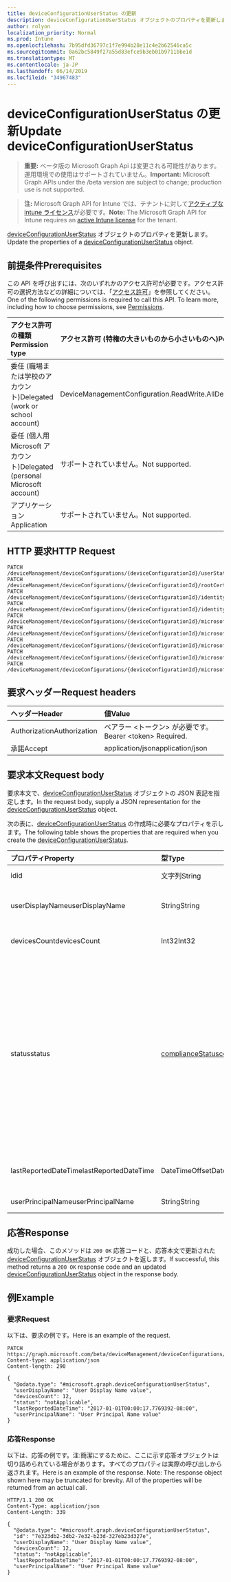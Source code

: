 ```yaml
---
title: deviceConfigurationUserStatus の更新
description: deviceConfigurationUserStatus オブジェクトのプロパティを更新します。
author: rolyon
localization_priority: Normal
ms.prod: Intune
ms.openlocfilehash: 7b95dfd36797c1f7e994b28e11c4e2b62546ca5c
ms.sourcegitcommit: 0a62bc5849f27a55d83efce9b3eb01b9711bbe1d
ms.translationtype: MT
ms.contentlocale: ja-JP
ms.lasthandoff: 06/14/2019
ms.locfileid: "34967483"
---
```

# <a name="update-deviceconfigurationuserstatus"></a><span data-ttu-id="356a6-103">deviceConfigurationUserStatus の更新</span><span class="sxs-lookup"><span data-stu-id="356a6-103">Update deviceConfigurationUserStatus</span></span>

> <span data-ttu-id="356a6-104">**重要:** ベータ版の Microsoft Graph Api は変更される可能性があります。運用環境での使用はサポートされていません。</span><span class="sxs-lookup"><span data-stu-id="356a6-104">**Important:** Microsoft Graph APIs under the /beta version are subject to change; production use is not supported.</span></span>

> <span data-ttu-id="356a6-105">**注:** Microsoft Graph API for Intune では、テナントに対して[アクティブな intune ライセンス](https://go.microsoft.com/fwlink/?linkid=839381)が必要です。</span><span class="sxs-lookup"><span data-stu-id="356a6-105">**Note:** The Microsoft Graph API for Intune requires an [active Intune license](https://go.microsoft.com/fwlink/?linkid=839381) for the tenant.</span></span>

<span data-ttu-id="356a6-106">[deviceConfigurationUserStatus](../resources/intune-deviceconfig-deviceconfigurationuserstatus.md) オブジェクトのプロパティを更新します。</span><span class="sxs-lookup"><span data-stu-id="356a6-106">Update the properties of a [deviceConfigurationUserStatus](../resources/intune-deviceconfig-deviceconfigurationuserstatus.md) object.</span></span>

## <a name="prerequisites"></a><span data-ttu-id="356a6-107">前提条件</span><span class="sxs-lookup"><span data-stu-id="356a6-107">Prerequisites</span></span>
<span data-ttu-id="356a6-p101">この API を呼び出すには、次のいずれかのアクセス許可が必要です。アクセス許可の選択方法などの詳細については、「[アクセス許可](/graph/permissions-reference)」を参照してください。</span><span class="sxs-lookup"><span data-stu-id="356a6-p101">One of the following permissions is required to call this API. To learn more, including how to choose permissions, see [Permissions](/graph/permissions-reference).</span></span>

|<span data-ttu-id="356a6-110">アクセス許可の種類</span><span class="sxs-lookup"><span data-stu-id="356a6-110">Permission type</span></span>|<span data-ttu-id="356a6-111">アクセス許可 (特権の大きいものから小さいものへ)</span><span class="sxs-lookup"><span data-stu-id="356a6-111">Permissions (from most to least privileged)</span></span>|
|:---|:---|
|<span data-ttu-id="356a6-112">委任 (職場または学校のアカウント)</span><span class="sxs-lookup"><span data-stu-id="356a6-112">Delegated (work or school account)</span></span>|<span data-ttu-id="356a6-113">DeviceManagementConfiguration.ReadWrite.All</span><span class="sxs-lookup"><span data-stu-id="356a6-113">DeviceManagementConfiguration.ReadWrite.All</span></span>|
|<span data-ttu-id="356a6-114">委任 (個人用 Microsoft アカウント)</span><span class="sxs-lookup"><span data-stu-id="356a6-114">Delegated (personal Microsoft account)</span></span>|<span data-ttu-id="356a6-115">サポートされていません。</span><span class="sxs-lookup"><span data-stu-id="356a6-115">Not supported.</span></span>|
|<span data-ttu-id="356a6-116">アプリケーション</span><span class="sxs-lookup"><span data-stu-id="356a6-116">Application</span></span>|<span data-ttu-id="356a6-117">サポートされていません。</span><span class="sxs-lookup"><span data-stu-id="356a6-117">Not supported.</span></span>|

## <a name="http-request"></a><span data-ttu-id="356a6-118">HTTP 要求</span><span class="sxs-lookup"><span data-stu-id="356a6-118">HTTP Request</span></span>
<!-- {
  "blockType": "ignored"
}
-->
``` http
PATCH /deviceManagement/deviceConfigurations/{deviceConfigurationId}/userStatuses/{deviceConfigurationUserStatusId}
PATCH /deviceManagement/deviceConfigurations/{deviceConfigurationId}/rootCertificate/userStatuses/{deviceConfigurationUserStatusId}
PATCH /deviceManagement/deviceConfigurations/{deviceConfigurationId}/identityCertificate/userStatuses/{deviceConfigurationUserStatusId}
PATCH /deviceManagement/deviceConfigurations/{deviceConfigurationId}/identityCertificate/rootCertificate/userStatuses/{deviceConfigurationUserStatusId}
PATCH /deviceManagement/deviceConfigurations/{deviceConfigurationId}/microsoft.graph.iosScepCertificateProfile/rootCertificate/userStatuses/{deviceConfigurationUserStatusId}
PATCH /deviceManagement/deviceConfigurations/{deviceConfigurationId}/microsoft.graph.macOSScepCertificateProfile/rootCertificate/userStatuses/{deviceConfigurationUserStatusId}
PATCH /deviceManagement/deviceConfigurations/{deviceConfigurationId}/microsoft.graph.windowsPhone81VpnConfiguration/identityCertificate/userStatuses/{deviceConfigurationUserStatusId}
PATCH /deviceManagement/deviceConfigurations/{deviceConfigurationId}/microsoft.graph.windowsWifiEnterpriseEAPConfiguration/identityCertificateForClientAuthentication/userStatuses/{deviceConfigurationUserStatusId}
PATCH /deviceManagement/deviceConfigurations/{deviceConfigurationId}/microsoft.graph.windowsWifiEnterpriseEAPConfiguration/rootCertificatesForServerValidation/{windows81TrustedRootCertificateId}/userStatuses/{deviceConfigurationUserStatusId}
```

## <a name="request-headers"></a><span data-ttu-id="356a6-119">要求ヘッダー</span><span class="sxs-lookup"><span data-stu-id="356a6-119">Request headers</span></span>
|<span data-ttu-id="356a6-120">ヘッダー</span><span class="sxs-lookup"><span data-stu-id="356a6-120">Header</span></span>|<span data-ttu-id="356a6-121">値</span><span class="sxs-lookup"><span data-stu-id="356a6-121">Value</span></span>|
|:---|:---|
|<span data-ttu-id="356a6-122">Authorization</span><span class="sxs-lookup"><span data-stu-id="356a6-122">Authorization</span></span>|<span data-ttu-id="356a6-123">ベアラー &lt;トークン&gt; が必要です。</span><span class="sxs-lookup"><span data-stu-id="356a6-123">Bearer &lt;token&gt; Required.</span></span>|
|<span data-ttu-id="356a6-124">承諾</span><span class="sxs-lookup"><span data-stu-id="356a6-124">Accept</span></span>|<span data-ttu-id="356a6-125">application/json</span><span class="sxs-lookup"><span data-stu-id="356a6-125">application/json</span></span>|

## <a name="request-body"></a><span data-ttu-id="356a6-126">要求本文</span><span class="sxs-lookup"><span data-stu-id="356a6-126">Request body</span></span>
<span data-ttu-id="356a6-127">要求本文で、[deviceConfigurationUserStatus](../resources/intune-deviceconfig-deviceconfigurationuserstatus.md) オブジェクトの JSON 表記を指定します。</span><span class="sxs-lookup"><span data-stu-id="356a6-127">In the request body, supply a JSON representation for the [deviceConfigurationUserStatus](../resources/intune-deviceconfig-deviceconfigurationuserstatus.md) object.</span></span>

<span data-ttu-id="356a6-128">次の表に、[deviceConfigurationUserStatus](../resources/intune-deviceconfig-deviceconfigurationuserstatus.md) の作成時に必要なプロパティを示します。</span><span class="sxs-lookup"><span data-stu-id="356a6-128">The following table shows the properties that are required when you create the [deviceConfigurationUserStatus](../resources/intune-deviceconfig-deviceconfigurationuserstatus.md).</span></span>

|<span data-ttu-id="356a6-129">プロパティ</span><span class="sxs-lookup"><span data-stu-id="356a6-129">Property</span></span>|<span data-ttu-id="356a6-130">型</span><span class="sxs-lookup"><span data-stu-id="356a6-130">Type</span></span>|<span data-ttu-id="356a6-131">説明</span><span class="sxs-lookup"><span data-stu-id="356a6-131">Description</span></span>|
|:---|:---|:---|
|<span data-ttu-id="356a6-132">id</span><span class="sxs-lookup"><span data-stu-id="356a6-132">id</span></span>|<span data-ttu-id="356a6-133">文字列</span><span class="sxs-lookup"><span data-stu-id="356a6-133">String</span></span>|<span data-ttu-id="356a6-134">エンティティのキー。</span><span class="sxs-lookup"><span data-stu-id="356a6-134">Key of the entity.</span></span>|
|<span data-ttu-id="356a6-135">userDisplayName</span><span class="sxs-lookup"><span data-stu-id="356a6-135">userDisplayName</span></span>|<span data-ttu-id="356a6-136">String</span><span class="sxs-lookup"><span data-stu-id="356a6-136">String</span></span>|<span data-ttu-id="356a6-137">DevicePolicyStatus のユーザー名。</span><span class="sxs-lookup"><span data-stu-id="356a6-137">User name of the DevicePolicyStatus.</span></span>|
|<span data-ttu-id="356a6-138">devicesCount</span><span class="sxs-lookup"><span data-stu-id="356a6-138">devicesCount</span></span>|<span data-ttu-id="356a6-139">Int32</span><span class="sxs-lookup"><span data-stu-id="356a6-139">Int32</span></span>|<span data-ttu-id="356a6-140">そのユーザーのデバイスの数。</span><span class="sxs-lookup"><span data-stu-id="356a6-140">Devices count for that user.</span></span>|
|<span data-ttu-id="356a6-141">status</span><span class="sxs-lookup"><span data-stu-id="356a6-141">status</span></span>|[<span data-ttu-id="356a6-142">complianceStatus</span><span class="sxs-lookup"><span data-stu-id="356a6-142">complianceStatus</span></span>](../resources/intune-shared-compliancestatus.md)|<span data-ttu-id="356a6-143">ポリシー レポートのコンプライアンスの状態。</span><span class="sxs-lookup"><span data-stu-id="356a6-143">Compliance status of the policy report.</span></span> <span data-ttu-id="356a6-144">可能な値は、`unknown`、`notApplicable`、`compliant`、`remediated`、`nonCompliant`、`error`、`conflict`、`notAssigned` です。</span><span class="sxs-lookup"><span data-stu-id="356a6-144">Possible values are: `unknown`, `notApplicable`, `compliant`, `remediated`, `nonCompliant`, `error`, `conflict`, `notAssigned`.</span></span>|
|<span data-ttu-id="356a6-145">lastReportedDateTime</span><span class="sxs-lookup"><span data-stu-id="356a6-145">lastReportedDateTime</span></span>|<span data-ttu-id="356a6-146">DateTimeOffset</span><span class="sxs-lookup"><span data-stu-id="356a6-146">DateTimeOffset</span></span>|<span data-ttu-id="356a6-147">ポリシー レポートの最終変更日時。</span><span class="sxs-lookup"><span data-stu-id="356a6-147">Last modified date time of the policy report.</span></span>|
|<span data-ttu-id="356a6-148">userPrincipalName</span><span class="sxs-lookup"><span data-stu-id="356a6-148">userPrincipalName</span></span>|<span data-ttu-id="356a6-149">String</span><span class="sxs-lookup"><span data-stu-id="356a6-149">String</span></span>|<span data-ttu-id="356a6-150">UserPrincipalName。</span><span class="sxs-lookup"><span data-stu-id="356a6-150">UserPrincipalName.</span></span>|



## <a name="response"></a><span data-ttu-id="356a6-151">応答</span><span class="sxs-lookup"><span data-stu-id="356a6-151">Response</span></span>
<span data-ttu-id="356a6-152">成功した場合、このメソッドは `200 OK` 応答コードと、応答本文で更新された [deviceConfigurationUserStatus](../resources/intune-deviceconfig-deviceconfigurationuserstatus.md) オブジェクトを返します。</span><span class="sxs-lookup"><span data-stu-id="356a6-152">If successful, this method returns a `200 OK` response code and an updated [deviceConfigurationUserStatus](../resources/intune-deviceconfig-deviceconfigurationuserstatus.md) object in the response body.</span></span>

## <a name="example"></a><span data-ttu-id="356a6-153">例</span><span class="sxs-lookup"><span data-stu-id="356a6-153">Example</span></span>

### <a name="request"></a><span data-ttu-id="356a6-154">要求</span><span class="sxs-lookup"><span data-stu-id="356a6-154">Request</span></span>
<span data-ttu-id="356a6-155">以下は、要求の例です。</span><span class="sxs-lookup"><span data-stu-id="356a6-155">Here is an example of the request.</span></span>
``` http
PATCH https://graph.microsoft.com/beta/deviceManagement/deviceConfigurations/{deviceConfigurationId}/userStatuses/{deviceConfigurationUserStatusId}
Content-type: application/json
Content-length: 290

{
  "@odata.type": "#microsoft.graph.deviceConfigurationUserStatus",
  "userDisplayName": "User Display Name value",
  "devicesCount": 12,
  "status": "notApplicable",
  "lastReportedDateTime": "2017-01-01T00:00:17.7769392-08:00",
  "userPrincipalName": "User Principal Name value"
}
```

### <a name="response"></a><span data-ttu-id="356a6-156">応答</span><span class="sxs-lookup"><span data-stu-id="356a6-156">Response</span></span>
<span data-ttu-id="356a6-p103">以下は、応答の例です。注:簡潔にするために、ここに示す応答オブジェクトは切り詰められている場合があります。すべてのプロパティは実際の呼び出しから返されます。</span><span class="sxs-lookup"><span data-stu-id="356a6-p103">Here is an example of the response. Note: The response object shown here may be truncated for brevity. All of the properties will be returned from an actual call.</span></span>
``` http
HTTP/1.1 200 OK
Content-Type: application/json
Content-Length: 339

{
  "@odata.type": "#microsoft.graph.deviceConfigurationUserStatus",
  "id": "7e323db2-3db2-7e32-b23d-327eb23d327e",
  "userDisplayName": "User Display Name value",
  "devicesCount": 12,
  "status": "notApplicable",
  "lastReportedDateTime": "2017-01-01T00:00:17.7769392-08:00",
  "userPrincipalName": "User Principal Name value"
}
```





